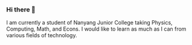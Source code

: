 ### Hi there 👋

I am currently a student of Nanyang Junior College taking Physics, Computing, Math, and Econs. I would like to learn as much as I can from various fields of technology. 

